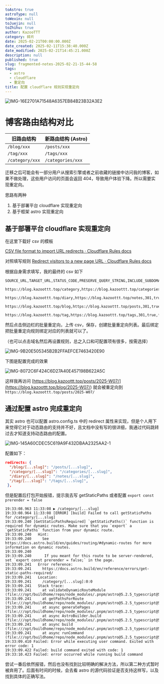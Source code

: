 ```yaml
---
toAstro: true
astroType: null
toWexin: null
toJuejin: null
toZhihu: true
author: KazooTTT
category: 碎片
date: 2025-02-21T00:00:00.000Z
date_created: 2025-02-11T15:38:40.000Z
date_modified: 2025-02-21T14:45:21.000Z
description: null
published: true
slug: fragmented-notes-2025-02-21-15-44-58
tags:
  - astro
  - cloudflare
  - 重定向
title: 配置 cloudflare 规则实现重定向
---
```


![IMG-16E2701A71548A6357EB84B23B32A3E2](</mdImages/IMG-16E2701A71548A6357EB84B23B32A3E2.jpeg>)

# 博客路由结构对比

| 旧路由结构 | 新路由结构 (Astro) |
|------------|-------------------|
| `/blog/xxx`   | `/posts/xxx`      |
| `/tag/xxx`    | `/tags/xxx`       |
| `/category/xxx` | `/categories/xxx` |

迁移之后可能会有一部分用户从搜索引擎或者之前收藏的链接中访问我的博客，如果不做处理，这些用户访问的页面会返回 404，导致用户体验下降。所以需要实现重定向。

思路有两种

1. 基于部署平台 cloudflare 实现重定向
2. 基于框架 astro 实现重定向

## 基于部署平台 cloudflare 实现重定向

在这里下载好 csv 的模板

[CSV file format to import URL redirects · Cloudflare Rules docs](<https://developers.cloudflare.com/rules/url-forwarding/bulk-redirects/reference/csv-file-format/>)

对照填写规则 [Redirect visitors to a new page URL · Cloudflare Rules docs](<https://developers.cloudflare.com/rules/url-forwarding/examples/redirect-new-url/>)

根据自身需求填写，我的最终的 csv 如下

``` csv
SOURCE_URL,TARGET_URL,STATUS_CODE,PRESERVE_QUERY_STRING,INCLUDE_SUBDOMAINS,SUBPATH_MATCHING,PRESERVE_PATH_SUFFIX

https://blog.kazoottt.top/category,https://blog.kazoottt.top/categories,301,true,false,true,true

https://blog.kazoottt.top/diary,https://blog.kazoottt.top/notes,301,true,false,true,true

https://blog.kazoottt.top/blog,https://blog.kazoottt.top/posts,301,true,false,true,true

https://blog.kazoottt.top/tag,https://blog.kazoottt.top/tags,301,true,false,true,true
```

然后点击侧边栏的批量重定向，上传 csv，保存，创建批量重定向列表。最后绑定把批量重定向规则绑定对应的列表就可以了。

（也可以点击域名然后再设置规则，总之入口和可配置项有很多，按需选择）

![IMG-9B20E505345B2B2FFAEFCE7463420E90](</mdImages/IMG-9B20E505345B2B2FFAEFCE7463420E90.png>)

下图是配置完成的效果

![IMG-8072C6F424C6D27A40E457198B622A5C](</mdImages/IMG-8072C6F424C6D27A40E457198B622A5C.png>)

这样我再访问 [https://blog.kazoottt.top/posts/2025-W07/](<https://blog.kazoottt.top/blog/2025-W07/>) 就会被重定向到 `https://blog.kazoottt.top/posts/2025-W07/`

## 通过配置 astro 完成重定向

其实 astro 也可以配置 astro.config.ts 中的 redirect 属性来实现，但是个人用下来觉得它对于动态路由的支持并不好，且文档中没有写的很详细，我通过代码跳转过去才知道支持动态路由的配置。

![IMG-145A60CDEC5C619A9F432DBAA2325AA2-1](</mdImages/IMG-145A60CDEC5C619A9F432DBAA2325AA2-1.png>)

配置如下：

``` json
redirects: {
  "/blog/[...slug]": "/posts/[...slug]",
  "/category/[...slug]": "/categories/[...slug]",
  "/diary/[...slug]": "/notes/[...slug]",
  "/tag/[...slug]": "/tags/[...slug]",
 },
```

但是配置后打包开始报错，提示我去写 getStaticPaths 或者配置 `export const prerender = false`

``` log
19:33:08.963 11:33:08 ▶ /category/[...slug]
19:33:08.964 11:33:08 [ERROR] [build] Failed to call getStaticPaths for /category/[...slug]
19:33:09.240 [GetStaticPathsRequired] `getStaticPaths()` function is required for dynamic routes. Make sure that you `export` a `getStaticPaths` function from your dynamic route.
19:33:09.240   Hint:
19:33:09.240     See https://docs.astro.build/en/guides/routing/#dynamic-routes for more information on dynamic routes.
19:33:09.240     
19:33:09.240      If you meant for this route to be server-rendered, set `export const prerender = false;` in the page.
19:33:09.241   Error reference:
19:33:09.241     https://docs.astro.build/en/reference/errors/get-static-paths-required/
19:33:09.241   Location:
19:33:09.241     /category/[...slug]:0:0
19:33:09.241   Stack trace:
19:33:09.241     at validateDynamicRouteModule (file:///opt/buildhome/repo/node_modules/.pnpm/astro@5.2.5_typescript@5.7.3/node_modules/astro/dist/core/routing/validation.js:19:11)
19:33:09.241     at getPathsForRoute (file:///opt/buildhome/repo/node_modules/.pnpm/astro@5.2.5_typescript@5.7.3/node_modules/astro/dist/core/build/generate.js:182:31)
19:33:09.241     at async generatePages (file:///opt/buildhome/repo/node_modules/.pnpm/astro@5.2.5_typescript@5.7.3/node_modules/astro/dist/core/build/generate.js:82:7)
19:33:09.241     at async AstroBuilder.build (file:///opt/buildhome/repo/node_modules/.pnpm/astro@5.2.5_typescript@5.7.3/node_modules/astro/dist/core/build/index.js:154:5)
19:33:09.241     at async build (file:///opt/buildhome/repo/node_modules/.pnpm/astro@5.2.5_typescript@5.7.3/node_modules/astro/dist/core/build/index.js:45:3)
19:33:09.241     at async runCommand (file:///opt/buildhome/repo/node_modules/.pnpm/astro@5.2.5_typescript@5.7.3/node_modules/astro/dist/cli/index.js:147:7)
19:33:09.410 Failed: Error while executing user command. Exited with error code: 1
19:33:09.422 Failed: build command exited with code: 1
19:33:10.423 Failed: error occurred while running build command
```

尝试一番后依然报错，然后也没有找到比较明确的解决方法，所以第二种方式暂时被弃用了。后面有时间的时候，会去看 astro 的源代码验证是否支持这样写，以及找到具体的正确写法。

